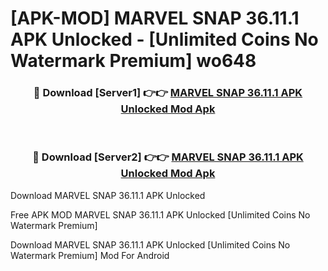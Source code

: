 # [APK-MOD] MARVEL SNAP 36.11.1 APK Unlocked - [Unlimited Coins No Watermark Premium] wo648



<div align="center">
<h3>🔴 Download [Server1] 👉👉 <a href="https://momento.my/?title=MARVEL_SNAP_36.11.1_APK_Unlocked">MARVEL SNAP 36.11.1 APK Unlocked Mod Apk</a></h3><br>

<h3>🔴 Download [Server2] 👉👉 <a href="https://momento.my/?title=MARVEL_SNAP_36.11.1_APK_Unlocked">MARVEL SNAP 36.11.1 APK Unlocked Mod Apk</a></h3>
</div>



Download MARVEL SNAP 36.11.1 APK Unlocked 

Free APK MOD MARVEL SNAP 36.11.1 APK Unlocked [Unlimited Coins No Watermark Premium]

Download MARVEL SNAP 36.11.1 APK Unlocked [Unlimited Coins No Watermark Premium] Mod For Android
